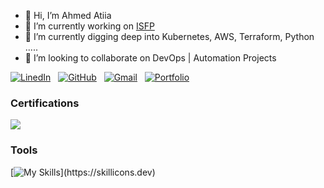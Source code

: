 - 👋 Hi, I’m Ahmed Atiia 
- 🔭 I’m currently working on [ISFP](https://www.isfpegypt.com/beta/index.php) 
- 🌱 I’m currently digging deep into Kubernetes, AWS, Terraform, Python .....
- 👯 I’m looking to collaborate on DevOps | Automation Projects



<p>
    <a target="_blank"href="https://www.linkedin.com/in/ahmed-atiia-50b791176/"><img alt="LinedIn" src="https://img.shields.io/badge/LinkedIn-0077B5?style=for-the-badge&logo=linkedin&logoColor=white" /></a>&nbsp;&nbsp;
    <a target="_blank"href="https://github.com/AhmedAtiia11"><img alt="GitHub" src="https://img.shields.io/badge/GitHub-100000?style=for-the-badge&logo=github&logoColor=white" /></a>&nbsp;&nbsp;
    <a target="_blank"href="mailto:ahmedatya1288@gmail.com"><img alt="Gmail" src="https://img.shields.io/badge/Gmail-D14836?style=for-the-badge&logo=gmail&logoColor=white" /></a>&nbsp;&nbsp;
    <a target="_blank"href="https://aatiia.vercel.app/"><img alt="Portfolio" src="https://img.shields.io/badge/Portfolio-255E63?style=for-the-badge&logo=About.me&logoColor=white" /></a>&nbsp;&nbsp;

</p>


<h3 align="left">Certifications</h3>

<div>   
    <a href="https://www.credly.com/badges/75c26075-3af9-401a-bd83-8b0a98ae6d02/public_url">
    <img src="https://img.shields.io/badge/CKA-Certified%20Kubernetes%20Administrator-326CE5?style=flat-square&logo=kubernetes">
    </a>
</div>


<h3 align="left">Tools</h3>

[![My Skills](https://skillicons.dev/icons?i=kubernetes,docker,jenkins,githubactions,gitlab,terraform,ansible,aws,prometheus,grafana,kafka,bash,nginx,go,python,django,flask,linux,)](https://skillicons.dev)


<!-- ![Visitor Count](https://komarev.com/ghpvc/?username=AhmedAtiia11&style=flat-square) -->
